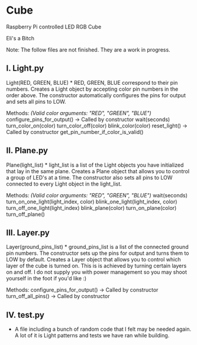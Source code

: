 # Cube
Raspberry Pi controlled LED RGB Cube

Eli's a Bitch

Note: The follow files are not finished. They are a work
      in progress.

I. Light.py
-----------
  Light(RED, GREEN, BLUE)
    * RED, GREEN, BLUE correspond to their pin numbers.
      Creates a Light object by accepting color pin
      numbers in the order above. The constructor
      automatically configures the pins for output
      and sets all pins to LOW.

  Methods:
    *(Valid color arguments: "RED", "GREEN", "BLUE")*
    configure_pins_for_output() -> Called by constructor
    wait(seconds)
    turn_color_on(color)
    turn_color_off(color)
    blink_color(color)
    reset_light() -> Called by constructor
    get_pin_number_if_color_is_valid()

II. Plane.py
------------
  Plane(light_list)
    * light_list is a list of the Light objects you
      have initialized that lay in the same plane.
      Creates a Plane object that allows you to
      control a group of LED's at a time. The constructor
      also sets all pins to LOW connected to every Light
      object in the light_list.

  Methods:
    *(Valid color arguments: "RED", "GREEN", "BLUE")*
    wait(seconds)
    turn_on_one_light(light_index, color)
    blink_one_light(light_index, color)
    turn_off_one_light(light_index)
    blink_plane(color)
    turn_on_plane(color)
    turn_off_plane()

III. Layer.py
-------------
  Layer(ground_pins_list)
    * ground_pins_list is a list of the connected ground
      pin numbers. The constructor sets up the pins for output
      and turns them to LOW by default. Creates a Layer object
      that allows you to control which layer of the cube is turned
      on. This is is achieved by turning certain layers on and
      off. I do not supply you with power management so you
      may shoot yourself in the foot if you'd like :)

  Methods:
    configure_pins_for_output() -> Called by constructor
    turn_off_all_pins() -> Called by constructor

IV. test.py
-----------
  * A file including a bunch of random code that I felt
    may be needed again. A lot of it is Light patterns and
    tests we have ran while building.
